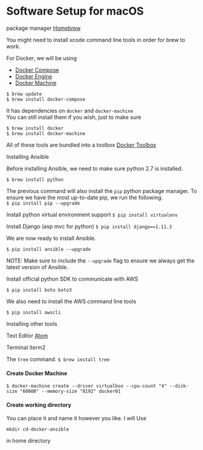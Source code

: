 # Software Setup for macOS


package manager
[Homebrew](http://brew.sh)

You might need to install xcode command line tools in order for brew to work.

For Docker, we will be using

- [Docker Compose](http://docker.com/docker-compose)
- [Docker Engine](http://docker.com/docker-engine)
- [Docker Machine](http://docker.com/docker-machine)
```
$ brew update
$ brew install docker-compose
```  
It has dependencies on `docker` and `docker-machine` <br>
You can still install them if you wish, just to make sure
```
$ brew install docker
$ brew install docker-machine
```

All of these tools are bundled into a toolbox
[Docker Toolbox](https://www.docker.com/products/docker-toolbox)

Installing Ansible

Before installing Ansible, we need to make sure python 2.7 is installed.

`$ brew install python`

The previous command will also install the `pip` python package manager. To ensure we have the most up-to-date pip, we run the following.<br>
`$ pip install pip --upgrade`

Install python virtual environment support
`$ pip install virtualenv`

Install Django (asp mvc for python)
`$ pip install django==1.11.3`


We are now ready to install Ansible.

`$ pip install ansible --upgrade`

NOTE: Make sure to include the `--upgrade` flag to ensure we always get the latest version of Ansible.


Install official python SDK to communicate with AWS

`$ pip install boto boto3`

We also need to install the AWS command line tools

`$ pip install awscli`


Installing other tools

Text Editor [Atom](https://atom.io/)

Terminal iterm2

The `tree` command. `$ brew install tree`


#### Create Docker Machine

```
$ docker-machine create --driver virtualbox --cpu-count "4" --disk-size "60000" --memory-size "8192" docker01
```

#### Create working directory

You can place it and name it however you like.
I will Use

`mkdir cd-docker-ansible`

in home directory
